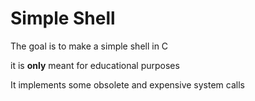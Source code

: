 # Simple Shell

The goal is to make a simple shell in C

it is **only** meant for educational purposes

It implements some obsolete and expensive system calls
